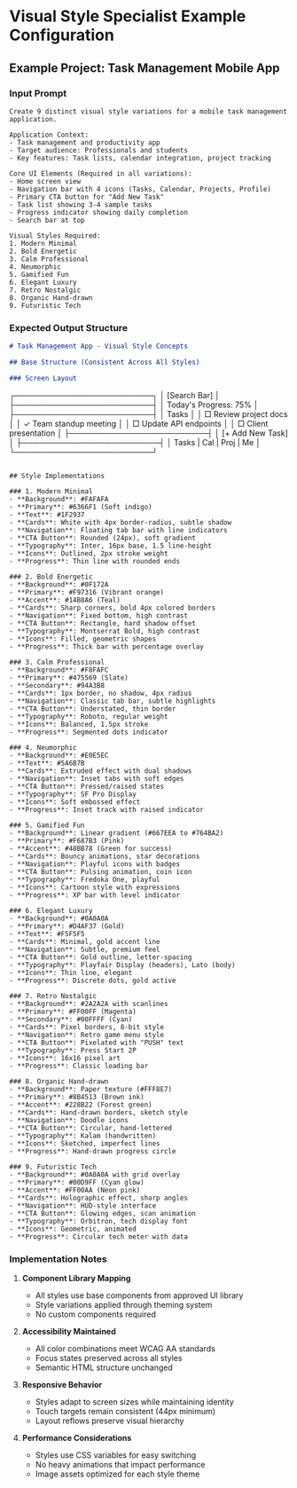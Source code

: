 # Visual Style Specialist Example Configuration

## Example Project: Task Management Mobile App

### Input Prompt
```
Create 9 distinct visual style variations for a mobile task management application.

Application Context:
- Task management and productivity app
- Target audience: Professionals and students
- Key features: Task lists, calendar integration, project tracking

Core UI Elements (Required in all variations):
- Home screen view
- Navigation bar with 4 icons (Tasks, Calendar, Projects, Profile)
- Primary CTA button for "Add New Task"
- Task list showing 3-4 sample tasks
- Progress indicator showing daily completion
- Search bar at top

Visual Styles Required:
1. Modern Minimal
2. Bold Energetic 
3. Calm Professional
4. Neumorphic
5. Gamified Fun
6. Elegant Luxury
7. Retro Nostalgic
8. Organic Hand-drawn
9. Futuristic Tech
```

### Expected Output Structure

```markdown
# Task Management App - Visual Style Concepts

## Base Structure (Consistent Across All Styles)

### Screen Layout
```
┌─────────────────────────┐
│    [Search Bar]         │
├─────────────────────────┤
│ Today's Progress: 75%   │
├─────────────────────────┤
│ Tasks                   │
│ □ Review project docs   │
│ ✓ Team standup meeting  │
│ □ Update API endpoints  │
│ □ Client presentation   │
├─────────────────────────┤
│    [+ Add New Task]     │
├─────────────────────────┤
│ Tasks | Cal | Proj | Me │
└─────────────────────────┘
```

## Style Implementations

### 1. Modern Minimal
- **Background**: #FAFAFA
- **Primary**: #6366F1 (Soft indigo)
- **Text**: #1F2937
- **Cards**: White with 4px border-radius, subtle shadow
- **Navigation**: Floating tab bar with line indicators
- **CTA Button**: Rounded (24px), soft gradient
- **Typography**: Inter, 16px base, 1.5 line-height
- **Icons**: Outlined, 2px stroke weight
- **Progress**: Thin line with rounded ends

### 2. Bold Energetic
- **Background**: #0F172A
- **Primary**: #F97316 (Vibrant orange)
- **Accent**: #14B8A6 (Teal)
- **Cards**: Sharp corners, bold 4px colored borders
- **Navigation**: Fixed bottom, high contrast
- **CTA Button**: Rectangle, hard shadow offset
- **Typography**: Montserrat Bold, high contrast
- **Icons**: Filled, geometric shapes
- **Progress**: Thick bar with percentage overlay

### 3. Calm Professional
- **Background**: #F8FAFC
- **Primary**: #475569 (Slate)
- **Secondary**: #94A3B8
- **Cards**: 1px border, no shadow, 4px radius
- **Navigation**: Classic tab bar, subtle highlights
- **CTA Button**: Understated, thin border
- **Typography**: Roboto, regular weight
- **Icons**: Balanced, 1.5px stroke
- **Progress**: Segmented dots indicator

### 4. Neumorphic
- **Background**: #E0E5EC
- **Text**: #5A6B7B
- **Cards**: Extruded effect with dual shadows
- **Navigation**: Inset tabs with soft edges
- **CTA Button**: Pressed/raised states
- **Typography**: SF Pro Display
- **Icons**: Soft embossed effect
- **Progress**: Inset track with raised indicator

### 5. Gamified Fun
- **Background**: Linear gradient (#667EEA to #764BA2)
- **Primary**: #F687B3 (Pink)
- **Accent**: #48BB78 (Green for success)
- **Cards**: Bouncy animations, star decorations
- **Navigation**: Playful icons with badges
- **CTA Button**: Pulsing animation, coin icon
- **Typography**: Fredoka One, playful
- **Icons**: Cartoon style with expressions
- **Progress**: XP bar with level indicator

### 6. Elegant Luxury
- **Background**: #0A0A0A
- **Primary**: #D4AF37 (Gold)
- **Text**: #F5F5F5
- **Cards**: Minimal, gold accent line
- **Navigation**: Subtle, premium feel
- **CTA Button**: Gold outline, letter-spacing
- **Typography**: Playfair Display (headers), Lato (body)
- **Icons**: Thin line, elegant
- **Progress**: Discrete dots, gold active

### 7. Retro Nostalgic
- **Background**: #2A2A2A with scanlines
- **Primary**: #FF00FF (Magenta)
- **Secondary**: #00FFFF (Cyan)
- **Cards**: Pixel borders, 8-bit style
- **Navigation**: Retro game menu style
- **CTA Button**: Pixelated with "PUSH" text
- **Typography**: Press Start 2P
- **Icons**: 16x16 pixel art
- **Progress**: Classic loading bar

### 8. Organic Hand-drawn
- **Background**: Paper texture (#FFF8E7)
- **Primary**: #8B4513 (Brown ink)
- **Accent**: #228B22 (Forest green)
- **Cards**: Hand-drawn borders, sketch style
- **Navigation**: Doodle icons
- **CTA Button**: Circular, hand-lettered
- **Typography**: Kalam (handwritten)
- **Icons**: Sketched, imperfect lines
- **Progress**: Hand-drawn progress circle

### 9. Futuristic Tech
- **Background**: #0A0A0A with grid overlay
- **Primary**: #00D9FF (Cyan glow)
- **Accent**: #FF00AA (Neon pink)
- **Cards**: Holographic effect, sharp angles
- **Navigation**: HUD-style interface
- **CTA Button**: Glowing edges, scan animation
- **Typography**: Orbitron, tech display font
- **Icons**: Geometric, animated
- **Progress**: Circular tech meter with data
```

### Implementation Notes

1. **Component Library Mapping**
   - All styles use base components from approved UI library
   - Style variations applied through theming system
   - No custom components required

2. **Accessibility Maintained**
   - All color combinations meet WCAG AA standards
   - Focus states preserved across all styles
   - Semantic HTML structure unchanged

3. **Responsive Behavior**
   - Styles adapt to screen sizes while maintaining identity
   - Touch targets remain consistent (44px minimum)
   - Layout reflows preserve visual hierarchy

4. **Performance Considerations**
   - Styles use CSS variables for easy switching
   - No heavy animations that impact performance
   - Image assets optimized for each style theme
```